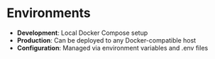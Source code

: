 # Environments

- **Development**: Local Docker Compose setup
- **Production**: Can be deployed to any Docker-compatible host
- **Configuration**: Managed via environment variables and .env files 